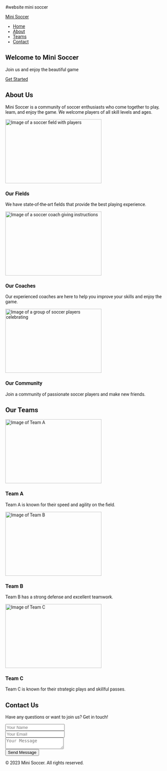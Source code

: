 #website mini soccer
<html lang="en">
 <head>
  <meta charset="utf-8"/>
  <meta content="width=device-width, initial-scale=1.0" name="viewport"/>
  <title>
   Mini Soccer
  </title>
  <script src="https://cdn.tailwindcss.com">
  </script>
  <link href="https://cdnjs.cloudflare.com/ajax/libs/font-awesome/5.15.3/css/all.min.css" rel="stylesheet"/>
  <link href="https://fonts.googleapis.com/css2?family=Roboto:wght@400;700&amp;display=swap" rel="stylesheet"/>
  <style>
   body {
            font-family: 'Roboto', sans-serif;
        }
  </style>
 </head>
 <body class="bg-gray-100">
  <!-- Navbar -->
  <nav class="bg-green-600 p-4">
   <div class="container mx-auto flex justify-between items-center">
    <a class="text-white text-2xl font-bold" href="#">
     Mini Soccer
    </a>
    <ul class="flex space-x-4">
     <li>
      <a class="text-white hover:text-gray-200" href="#">
       Home
      </a>
     </li>
     <li>
      <a class="text-white hover:text-gray-200" href="#">
       About
      </a>
     </li>
     <li>
      <a class="text-white hover:text-gray-200" href="#">
       Teams
      </a>
     </li>
     <li>
      <a class="text-white hover:text-gray-200" href="#">
       Contact
      </a>
     </li>
    </ul>
   </div>
  </nav>
  <!-- Hero Section -->
  <section class="bg-cover bg-center h-screen" style="background-image: url('https://placehold.co/1920x1080');">
   <div class="bg-black bg-opacity-50 h-full flex items-center justify-center">
    <div class="text-center text-white">
     <h1 class="text-5xl font-bold mb-4">
      Welcome to Mini Soccer
     </h1>
     <p class="text-xl mb-8">
      Join us and enjoy the beautiful game
     </p>
     <a class="bg-green-600 hover:bg-green-700 text-white py-2 px-4 rounded" href="#">
      Get Started
     </a>
    </div>
   </div>
  </section>
  <!-- About Section -->
  <section class="py-16">
   <div class="container mx-auto text-center">
    <h2 class="text-4xl font-bold mb-8">
     About Us
    </h2>
    <p class="text-lg mb-8">
     Mini Soccer is a community of soccer enthusiasts who come together to play, learn, and enjoy the game. We welcome players of all skill levels and ages.
    </p>
    <div class="flex justify-center space-x-8">
     <div class="w-1/3 bg-white p-6 rounded-lg shadow-lg">
      <img alt="Image of a soccer field with players" class="mb-4 rounded" height="200" src="https://storage.googleapis.com/a1aa/image/Ubd9YRV6D2Y6FNIvKkE8Cfq9O7tO7tUP2LI9LUiMZg6FMG4JA.jpg" width="300"/>
      <h3 class="text-2xl font-bold mb-2">
       Our Fields
      </h3>
      <p>
       We have state-of-the-art fields that provide the best playing experience.
      </p>
     </div>
     <div class="w-1/3 bg-white p-6 rounded-lg shadow-lg">
      <img alt="Image of a soccer coach giving instructions" class="mb-4 rounded" height="200" src="https://storage.googleapis.com/a1aa/image/GArIeecepVCDmIk9sFVaY3hYfynbmBqVmbeys9oZh1dMCjBeE.jpg" width="300"/>
      <h3 class="text-2xl font-bold mb-2">
       Our Coaches
      </h3>
      <p>
       Our experienced coaches are here to help you improve your skills and enjoy the game.
      </p>
     </div>
     <div class="w-1/3 bg-white p-6 rounded-lg shadow-lg">
      <img alt="Image of a group of soccer players celebrating" class="mb-4 rounded" height="200" src="https://storage.googleapis.com/a1aa/image/V4tSpXkrI4qYERCtfTAhHr5dUEm4iPY0DCWnccGoRtQHMG4JA.jpg" width="300"/>
      <h3 class="text-2xl font-bold mb-2">
       Our Community
      </h3>
      <p>
       Join a community of passionate soccer players and make new friends.
      </p>
     </div>
    </div>
   </div>
  </section>
  <!-- Teams Section -->
  <section class="bg-gray-200 py-16">
   <div class="container mx-auto text-center">
    <h2 class="text-4xl font-bold mb-8">
     Our Teams
    </h2>
    <div class="grid grid-cols-3 gap-8">
     <div class="bg-white p-6 rounded-lg shadow-lg">
      <img alt="Image of Team A" class="mb-4 rounded" height="200" src="https://storage.googleapis.com/a1aa/image/SF3Ti3xXfg03R6vYF8wpYhHneRXKjvfLqdvqozdIJsiegxAPB.jpg" width="300"/>
      <h3 class="text-2xl font-bold mb-2">
       Team A
      </h3>
      <p>
       Team A is known for their speed and agility on the field.
      </p>
     </div>
     <div class="bg-white p-6 rounded-lg shadow-lg">
      <img alt="Image of Team B" class="mb-4 rounded" height="200" src="https://storage.googleapis.com/a1aa/image/eEBqorERpMzeCkuJUHYCLYhOIzeKKsxff6slqjI602IgBjBeE.jpg" width="300"/>
      <h3 class="text-2xl font-bold mb-2">
       Team B
      </h3>
      <p>
       Team B has a strong defense and excellent teamwork.
      </p>
     </div>
     <div class="bg-white p-6 rounded-lg shadow-lg">
      <img alt="Image of Team C" class="mb-4 rounded" height="200" src="https://storage.googleapis.com/a1aa/image/VSeHKdQzoDTNZiEnbBrAp5jvDpCAeAmqysnGkjLN6OnQYMwTA.jpg" width="300"/>
      <h3 class="text-2xl font-bold mb-2">
       Team C
      </h3>
      <p>
       Team C is known for their strategic plays and skillful passes.
      </p>
     </div>
    </div>
   </div>
  </section>
  <!-- Contact Section -->
  <section class="py-16">
   <div class="container mx-auto text-center">
    <h2 class="text-4xl font-bold mb-8">
     Contact Us
    </h2>
    <p class="text-lg mb-8">
     Have any questions or want to join us? Get in touch!
    </p>
    <form class="max-w-lg mx-auto">
     <div class="mb-4">
      <input class="w-full p-3 rounded border border-gray-300" placeholder="Your Name" type="text"/>
     </div>
     <div class="mb-4">
      <input class="w-full p-3 rounded border border-gray-300" placeholder="Your Email" type="email"/>
     </div>
     <div class="mb-4">
      <textarea class="w-full p-3 rounded border border-gray-300" placeholder="Your Message"></textarea>
     </div>
     <button class="bg-green-600 hover:bg-green-700 text-white py-2 px-4 rounded" type="submit">
      Send Message
     </button>
    </form>
   </div>
  </section>
  <!-- Footer -->
  <footer class="bg-green-600 py-4">
   <div class="container mx-auto text-center text-white">
    <p>
     © 2023 Mini Soccer. All rights reserved.
    </p>
   </div>
  </footer>
 </body>
</html>
